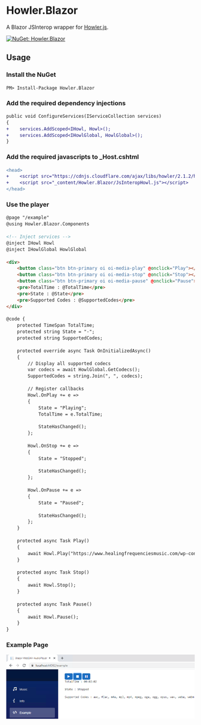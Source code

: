 ﻿# Howler.Blazor

A Blazor JSInterop wrapper for [Howler.js](https://howlerjs.com/).

[![NuGet: Howler.Blazor](https://buildstats.info/nuget/Howler.Blazor)](https://www.nuget.org/packages/Howler.Blazor)

## Usage

### Install the NuGet

```
PM> Install-Package Howler.Blazor
```

### Add the required dependency injections
``` diff
public void ConfigureServices(IServiceCollection services)
{
+    services.AddScoped<IHowl, Howl>();
+    services.AddScoped<IHowlGlobal, HowlGlobal>();
}
```

### Add the required javascripts to _Host.cshtml
``` diff
<head>
+    <script src="https://cdnjs.cloudflare.com/ajax/libs/howler/2.1.2/howler.core.min.js" integrity="sha256-q2vnVvwrx3RbYXPyAwx7c2npmULQg2VdCXBoJ5+iigs=" crossorigin="anonymous"></script>
+    <script src="_content/Howler.Blazor/JsInteropHowl.js"></script>
</head>
```

### Use the player
``` html
@page "/example"
@using Howler.Blazor.Components

<!-- Inject services -->
@inject IHowl Howl
@inject IHowlGlobal HowlGlobal

<div>
    <button class="btn btn-primary oi oi-media-play" @onclick="Play"></button>
    <button class="btn btn-primary oi oi-media-stop" @onclick="Stop"></button>
    <button class="btn btn-primary oi oi-media-pause" @onclick="Pause"></button>
    <pre>TotalTime : @TotalTime</pre>
    <pre>State : @State</pre>
    <pre>Supported Codes : @SupportedCodes</pre>
</div>

@code {
    protected TimeSpan TotalTime;
    protected string State = "-";
    protected string SupportedCodes;

    protected override async Task OnInitializedAsync()
    {
        // Display all supported codecs
        var codecs = await HowlGlobal.GetCodecs();
        SupportedCodes = string.Join(", ", codecs);

        // Register callbacks
        Howl.OnPlay += e =>
        {
            State = "Playing";
            TotalTime = e.TotalTime;

            StateHasChanged();
        };

        Howl.OnStop += e =>
        {
            State = "Stopped";

            StateHasChanged();
        };

        Howl.OnPause += e =>
        {
            State = "Paused";

            StateHasChanged();
        };
    }

    protected async Task Play()
    {
        await Howl.Play("https://www.healingfrequenciesmusic.com/wp-content/uploads/2015/03/Love-Abounds-Sample.mp3?_=1");
    }

    protected async Task Stop()
    {
        await Howl.Stop();
    }

    protected async Task Pause()
    {
        await Howl.Pause();
    }
}
```


### Example Page
![Blazor-WebDAV-AudioPlayer](https://raw.githubusercontent.com/StefH/WebDAV-AudioPlayer/master/resources/example.png "example")
